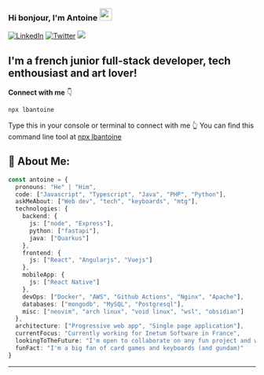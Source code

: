 ### Hi bonjour, I'm Antoine <img src="https://media.giphy.com/media/hvRJCLFzcasrR4ia7z/giphy.gif" style="width: 25px;">

[![LinkedIn](https://img.shields.io/badge/LinkedIn-%230077B5.svg?logo=linkedin&logoColor=white)](https://linkedin.com/in/antoine-le-bras) [![Twitter](https://img.shields.io/badge/Twitter-%231DA1F2.svg?logo=Twitter&logoColor=white)](https://twitter.com/tomato_wizard) [![](https://visitcount.itsvg.in/api?id=lbAntoine&icon=0&color=0)](https://visitcount.itsvg.in)

## **I'm a french junior full-stack developer, tech enthousiast and art lover!**

**Connect with me** 👇

```bash
npx lbantoine
```

Type this in your console or terminal to connect with me 👆 You can find this command line tool at [npx lbantoine](https://github.com/lbAntoine/npx_card)

## 💫 About Me:

```typescript
const antoine = {
  pronouns: "He" | "Him",
  code: ["Javascript", "Typescript", "Java", "PHP", "Python"],
  askMeAbout: ["Web dev", "tech", "keyboards", "mtg"],
  technologies: {
    backend: {
      js: ["node", "Express"],
      python: ["fastapi"],
      java: ["Quarkus"]
    },
    frontend: {
      js: ["React", "Angularjs", "Vuejs"]
    },
    mobileApp: {
      js: ["React Native"]
    },
    devOps: ["Docker", "AWS", "Github Actions", "Nginx", "Apache"],
    databases: ["mongodb", "MySQL", "Postgresql"],
    misc: ["neovim", "arch linux", "void linux", "wsl", "obsidian"]
  },
  architecture: ["Progressive web app", "Single page application"],
  currentFocus: "Currently working for Inetum Software in France",
  lookingToTheFuture: "I'm open to collaborate on any fun project and wish to contribute more to open source projects",
  funFact: "I'm a big fan of card games and keyboards (and gundam)"
}
```

---

<!--- ## 💰 You can support me by Donating [![BuyMeACoffee](https://img.shields.io/badge/Buy%20Me%20a%20Coffee-ffdd00?style=for-the-badge&logo=buy-me-a-coffee&logoColor=black)](https://buymeacoffee.com/lbAntoine) [![PayPal](https://img.shields.io/badge/PayPal-00457C?style=for-the-badge&logo=paypal&logoColor=white)](https://paypal.me/lbAntoine)
--->
  
